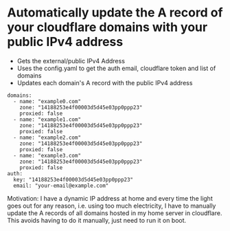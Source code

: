 # Automatically update the A record of your cloudflare domains with your public IPv4 address

- Gets the external/public IPv4 Address
- Uses the config.yaml to get the auth email, cloudflare token and list of
  domains
- Updates each domain's A record with the public IPv4 address

```
domains:
  - name: "example0.com"
    zone: "14188253e4f00003d5d45e03pp0ppp23"
    proxied: false
  - name: "example1.com"
    zone: "14188253e4f00003d5d45e03pp0ppp23"
    proxied: false
  - name: "example2.com"
    zone: "14188253e4f00003d5d45e03pp0ppp23"
    proxied: false
  - name: "example3.com"
    zone: "14188253e4f00003d5d45e03pp0ppp23"
    proxied: false
auth:
  key: "14188253e4f00003d5d45e03pp0ppp23"
  email: "your-email@example.com"
```

Motivation: I have a dynamic IP address at home and every time the light goes
out for any reason, i.e. using too much electricity, I have to manually update
the A records of all domains hosted in my home server in cloudflare. This avoids
having to do it manually, just need to run it on boot.
